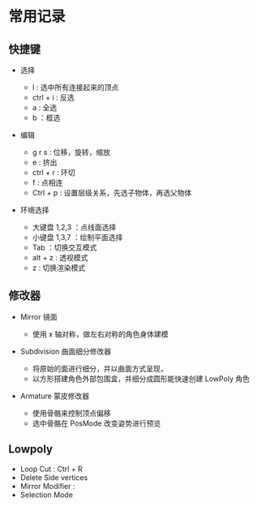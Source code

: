 # 常用记录

## 快捷键

- 选择

  - l : 选中所有连接起来的顶点
  - ctrl + i : 反选
  - a : 全选
  - b ：框选
- 编辑

  - g r s : 位移，旋转，缩放
  - e : 挤出
  - ctrl + r : 环切
  - f : 点相连
  - Ctrl + p : 设置层级关系，先选子物体，再选父物体
- 环境选择

  - 大键盘 1,2,3 ：点线面选择
  - 小键盘 1,3,7 ：绘制平面选择
  - Tab ：切换交互模式
  - alt + z : 透视模式
  - z : 切换渲染模式

## 修改器

- Mirror 镜面

  - 使用 x 轴对称，做左右对称的角色身体建模
- Subdivision 曲面细分修改器

  - 将原始的面进行细分，并以曲面方式呈现，
  - 以方形搭建角色外部包围盒，并细分成圆形能快速创建 LowPoly 角色
- Armature 蒙皮修改器

  - 使用骨骼来控制顶点偏移
  - 选中骨骼在 PosMode 改变姿势进行预览

## Lowpoly

* Loop Cut : Ctrl + R
* Delete Side vertices
* Mirror Modifier :
* Selection Mode
